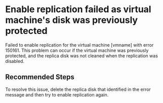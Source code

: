 <properties
	pageTitle="Enable replication failed as virtual machine's disk was previously protected"
	description="Failed to enable replication because the replica of disk is already exists"
	infoBubbleText="Microsoft Azure has information regarding your issue. Please see details on the right."
	service="microsoft.recoveryservices"
	resource="vaults"
	authors="genlin"
	ms.author="asgang"
	displayOrder=""
	articleId="ASR_A2A_EnableReplicationFailure_ReplicaManagedDiskExists"
	diagnosticScenario="ASRA2AMgmtFailures"
	selfHelpType="Diagnostics"
	supportTopicIds=""
	resourceTags=""
	productPesIds="16370"
	cloudEnvironments="Public, Fairfax"
/>

# Enable replication failed as virtual machine's disk was previously protected
<!--issueDescription-->
Failed to enable replication for the virtual machine <!--$vmname-->[vmname]<!--/$vmname--> with error 150161. This problem can occur if the virtual machine was previously protected, and the replica disk was not cleaned when the replication was disabled.
<!--/issueDescription-->

## **Recommended Steps**

To resolve this issue, delete the replica disk that identified in the error message and then try to enable replication again.
